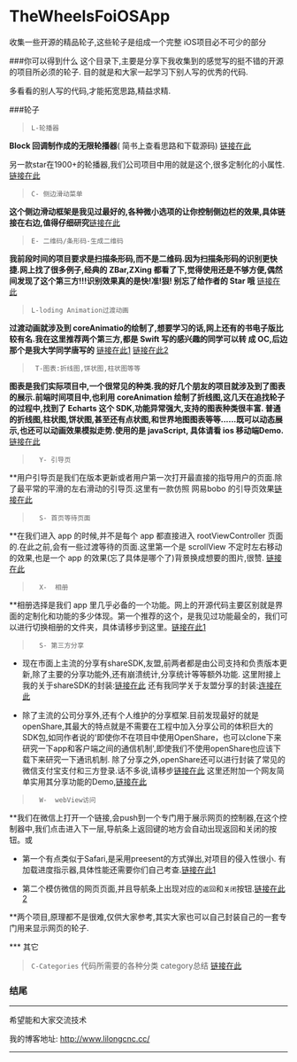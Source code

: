 # TheWheelsFoiOSApp
收集一些开源的精品轮子,这些轮子是组成一个完整 iOS项目必不可少的部分

###你可以得到什么
这个目录下,主要是分享下我收集到的感觉写的挺不错的开源的项目所必须的轮子. 目的就是和大家一起学习下别人写的优秀的代码.

多看看的别人写的代码,才能拓宽思路,精益求精.


###轮子
>`L-轮播器`

**Block 回调制作成的无限轮播器**( 简书上查看思路和下载源码)   [链接在此](http://www.jianshu.com/p/c854f89d8be0)

另一款star在1900+的轮播器,我们公司项目中用的就是这个,很多定制化的小属性. [链接在此](https://github.com/gsdios/SDCycleScrollView)


>`C- 侧边滑动菜单`

**这个侧边滑动框架是我见过最好的,各种微小选项的让你控制侧边栏的效果,具体链接在右边,值得仔细研究**[链接在此](https://github.com/mutualmobile/MMDrawerController)


>`E- 二维码/条形码-生成二维码`

**我前段时间的项目要求是扫描条形码,而不是二维码.因为扫描条形码的识别更快捷.网上找了很多例子,经典的 ZBar,ZXing 都看了下,觉得使用还是不够方便,偶然间发现了这个第三方!!!识别效果真的是快!准!狠! 别忘了给作者的 Star 哦** [链接在此](https://github.com/zhangfeidev/QRCScanner)

>`L-loding Animation过渡动画`

**过渡动画就涉及到 coreAnimatio的绘制了,想要学习的话,网上还有的书电子版比较有名.我在这里推荐两个第三方,都是 Swift 写的感兴趣的同学可以转 成 OC,后边那个是我大学同学唐写的**  [链接在此1](https://github.com/ninjaprox/NVActivityIndicatorView)   [链接在此2](https://github.com/saitjr/STLoadingGroup)


>` T-图表:折线图,饼状图,柱状图等等`

**图表是我们实际项目中,一个很常见的种类.我的好几个朋友的项目就涉及到了图表的展示.前端时间项目中,也利用 coreAnimation 绘制了折线图,这几天在追找轮子的过程中,找到了 Echarts 这个 SDK,功能异常强大,支持的图表种类很丰富. 普通的折线图,柱状图,饼状图,甚至还有点状图,和世界地图图表等等......既可以动态展示,也还可以动画效果模拟走势.使用的是 javaScript, 具体请看 ios 移动端Demo.**  [链接在此](https://github.com/Pluto-Y/iOS-Echarts)


>`  Y- 引导页`

**用户引导页是我们在版本更新或者用户第一次打开最直接的指导用户的页面.除了最平常的平滑的左右滑动的引导页.这里有一款仿照 网易bobo 的引导页效果[链接在此](https://github.com/Nododo/ADo_GuideView)

>`  S- 首页等待页面`

**在我们进入 app 的时候,并不是每个 app 都直接进入 rootViewController 页面的.在此之前,会有一些过渡等待的页面.这里第一个是 scrollView 不定时左右移动的效果,也是一个 app 的效果(忘了具体是哪个了)背景换成想要的图片,很赞. [链接在此](https://github.com/sachinkesiraju/SKPanoramaView)

>`  X-  相册`

**相册选择是我们 app 里几乎必备的一个功能。网上的开源代码主要区别就是界面的定制化和功能的多少体现。第一个推荐的这个，是我见过功能最全的，我们可以进行切换相册的文件夹，具体请移步到这里。[链接在此1](https://github.com/alienjun/AJPhotoPicker)

>`  S- 第三方分享`

- 现在市面上主流的分享有shareSDK,友盟,前两者都是由公司支持和负责版本更新,除了主要的分享功能外,还有崩溃统计,分享统计等等额外功能. 这里附接上我的关于shareSDK的封装:[链接在此](https://github.com/lilongcnc/LLShareSDKTool)  还有我同学关于友盟分享的封装:[连接在此](https://github.com/saitjr/STShareTool)

- 除了主流的公司分享外,还有个人维护的分享框架.目前发现最好的就是openShare,其最大的特点就是不需要在工程中加入分享公司的体积巨大的SDK包,如同作者说的'即使你不在项目中使用OpenShare，也可以clone下来研究一下app和客户端之间的通信机制',即使我们不使用openShare也应该下载下来研究一下通讯机制. 除了分享之外,openShare还可以进行封装了常见的微信支付宝支付和三方登录.话不多说,请移步[链接在此](https://github.com/100apps/openshare)  这里还附加一个网友简单实用其分享功能的Demo,[链接在此](https://github.com/XHTeng/XHShareDemo)


>`  W-  webView访问`

**我们在微信上打开一个链接,会push到一个专门用于展示网页的控制器,在这个控制器中,我们点击进入下一层,导航条上返回键的地方会自动出现返回和关闭的按钮。或

- 第一个有点类似于Safari,是采用preesent的方式弹出,对项目的侵入性很小. 有加载进度指示器,具体性能还需要你们自己考查.[链接在此1](https://github.com/PerfectFreeze/PFWebViewController)

- 第二个模仿微信的网页页面,并且导航条上出现对应的`返回`和`关闭`按钮.[链接在此2](https://github.com/Zws-China/WebViewController)

**两个项目,原理都不是很难,仅供大家参考,其实大家也可以自己封装自己的一套专门用来显示网页的轮子.



*** 其它
>`C-Categories`
代码所需要的各种分类 category总结 [ 链接在此](https://github.com/shaojiankui/iOS-Categories)


### 结尾
---
希望能和大家交流技术

我的博客地址: <http://www.lilongcnc.cc/>

---

